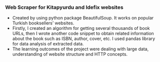 ### Web Scraper for Kitapyurdu and Idefix websites ###

- Created by using python package BeautifulSoup. It works on popular Turkish booksellers’ websites. 
- Firstly, I created an algorithm for getting several thousands of book URLs, then I wrote another code snippet to obtain related information about the book such as ISBN, author, cover, etc. I used pandas library for data analysis of extracted data. 
- The learning outcomes of the project were dealing with large data, understanding of website structure and HTTP concepts.
